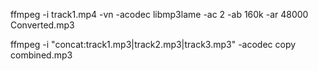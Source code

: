ffmpeg -i track1.mp4 -vn -acodec libmp3lame -ac 2 -ab 160k -ar 48000 Converted.mp3

ffmpeg -i "concat:track1.mp3|track2.mp3|track3.mp3" -acodec copy combined.mp3
